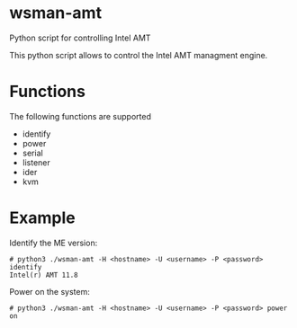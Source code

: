 # wsman-amt
Python script for controlling Intel AMT

This python script allows to control the Intel AMT managment engine.

# Functions
The following functions are supported
- identify
- power
- serial
- listener
- ider
- kvm

# Example
Identify the ME version:
~~~
# python3 ./wsman-amt -H <hostname> -U <username> -P <password> identify
Intel(r) AMT 11.8
~~~

Power on the system:
~~~
# python3 ./wsman-amt -H <hostname> -U <username> -P <password> power on
~~~
